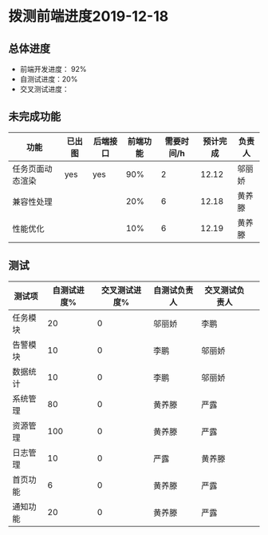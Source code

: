 # 拨测前端进度2019-12-18

## 总体进度

* 前端开发进度： 92%
* 自测试进度：20%
* 交叉测试进度：

## 未完成功能

| 功能             | 已出图 | 后端接口 | 前端功能 | 需要时间/h | 预计完成 | 负责人 |
| ---------------- | ------ | -------- | -------- | ---------- | -------- | ------ |
| 任务页面动态渲染 | yes    | yes      | 90%      | 2          | 12.12    | 邬丽娇 |
| 兼容性处理       |        |          | 20%      | 6          | 12.18    | 黄养滕 |
| 性能优化         |        |          | 10%      | 6          | 12.19    | 黄养滕 |

## 测试

| 测试项   | 自测试进度% | 交叉测试进度% | 自测试负责人 | 交叉测试负责人 |      |
| -------- | ----------- | ------------- | ------------ | -------------- | ---- |
| 任务模块 | 20          | 0             | 邬丽娇       | 李鹏           |      |
| 告警模块 | 10          | 0             | 李鹏         | 邬丽娇         |      |
| 数据统计 | 10          | 0             | 李鹏         | 邬丽娇         |      |
| 系统管理 | 80          | 0             | 黄养滕       | 严露           |      |
| 资源管理 | 100         | 0             | 黄养滕       | 严露           |      |
| 日志管理 | 10          | 0             | 严露         | 黄养滕         |      |
| 首页功能 | 6           | 0             | 黄养滕       | 严露           |      |
| 通知功能 | 20          | 0             | 黄养滕       | 严露           |      |
